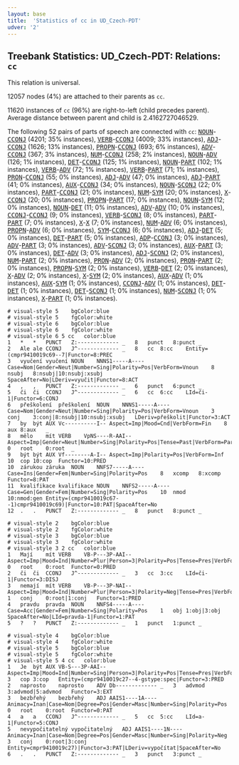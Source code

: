 ```yaml
---
layout: base
title:  'Statistics of cc in UD_Czech-PDT'
udver: '2'
---
```


## Treebank Statistics: UD_Czech-PDT: Relations: `cc`

This relation is universal.

12057 nodes (4%) are attached to their parents as `cc`.

11620 instances of `cc` (96%) are right-to-left (child precedes parent).
Average distance between parent and child is 2.4162727046529.

The following 52 pairs of parts of speech are connected with `cc`: <tt><a href="cs_pdt-pos-NOUN.html">NOUN</a></tt>-<tt><a href="cs_pdt-pos-CCONJ.html">CCONJ</a></tt> (4201; 35% instances), <tt><a href="cs_pdt-pos-VERB.html">VERB</a></tt>-<tt><a href="cs_pdt-pos-CCONJ.html">CCONJ</a></tt> (4009; 33% instances), <tt><a href="cs_pdt-pos-ADJ.html">ADJ</a></tt>-<tt><a href="cs_pdt-pos-CCONJ.html">CCONJ</a></tt> (1626; 13% instances), <tt><a href="cs_pdt-pos-PROPN.html">PROPN</a></tt>-<tt><a href="cs_pdt-pos-CCONJ.html">CCONJ</a></tt> (693; 6% instances), <tt><a href="cs_pdt-pos-ADV.html">ADV</a></tt>-<tt><a href="cs_pdt-pos-CCONJ.html">CCONJ</a></tt> (367; 3% instances), <tt><a href="cs_pdt-pos-NUM.html">NUM</a></tt>-<tt><a href="cs_pdt-pos-CCONJ.html">CCONJ</a></tt> (258; 2% instances), <tt><a href="cs_pdt-pos-NOUN.html">NOUN</a></tt>-<tt><a href="cs_pdt-pos-ADV.html">ADV</a></tt> (126; 1% instances), <tt><a href="cs_pdt-pos-DET.html">DET</a></tt>-<tt><a href="cs_pdt-pos-CCONJ.html">CCONJ</a></tt> (125; 1% instances), <tt><a href="cs_pdt-pos-NOUN.html">NOUN</a></tt>-<tt><a href="cs_pdt-pos-PART.html">PART</a></tt> (102; 1% instances), <tt><a href="cs_pdt-pos-VERB.html">VERB</a></tt>-<tt><a href="cs_pdt-pos-ADV.html">ADV</a></tt> (72; 1% instances), <tt><a href="cs_pdt-pos-VERB.html">VERB</a></tt>-<tt><a href="cs_pdt-pos-PART.html">PART</a></tt> (71; 1% instances), <tt><a href="cs_pdt-pos-PRON.html">PRON</a></tt>-<tt><a href="cs_pdt-pos-CCONJ.html">CCONJ</a></tt> (55; 0% instances), <tt><a href="cs_pdt-pos-ADJ.html">ADJ</a></tt>-<tt><a href="cs_pdt-pos-ADV.html">ADV</a></tt> (47; 0% instances), <tt><a href="cs_pdt-pos-ADJ.html">ADJ</a></tt>-<tt><a href="cs_pdt-pos-PART.html">PART</a></tt> (41; 0% instances), <tt><a href="cs_pdt-pos-AUX.html">AUX</a></tt>-<tt><a href="cs_pdt-pos-CCONJ.html">CCONJ</a></tt> (34; 0% instances), <tt><a href="cs_pdt-pos-NOUN.html">NOUN</a></tt>-<tt><a href="cs_pdt-pos-SCONJ.html">SCONJ</a></tt> (22; 0% instances), <tt><a href="cs_pdt-pos-PART.html">PART</a></tt>-<tt><a href="cs_pdt-pos-CCONJ.html">CCONJ</a></tt> (21; 0% instances), <tt><a href="cs_pdt-pos-NUM.html">NUM</a></tt>-<tt><a href="cs_pdt-pos-SYM.html">SYM</a></tt> (20; 0% instances), <tt><a href="cs_pdt-pos-X.html">X</a></tt>-<tt><a href="cs_pdt-pos-CCONJ.html">CCONJ</a></tt> (20; 0% instances), <tt><a href="cs_pdt-pos-PROPN.html">PROPN</a></tt>-<tt><a href="cs_pdt-pos-PART.html">PART</a></tt> (17; 0% instances), <tt><a href="cs_pdt-pos-NOUN.html">NOUN</a></tt>-<tt><a href="cs_pdt-pos-SYM.html">SYM</a></tt> (12; 0% instances), <tt><a href="cs_pdt-pos-NOUN.html">NOUN</a></tt>-<tt><a href="cs_pdt-pos-DET.html">DET</a></tt> (11; 0% instances), <tt><a href="cs_pdt-pos-ADV.html">ADV</a></tt>-<tt><a href="cs_pdt-pos-ADV.html">ADV</a></tt> (10; 0% instances), <tt><a href="cs_pdt-pos-CCONJ.html">CCONJ</a></tt>-<tt><a href="cs_pdt-pos-CCONJ.html">CCONJ</a></tt> (9; 0% instances), <tt><a href="cs_pdt-pos-VERB.html">VERB</a></tt>-<tt><a href="cs_pdt-pos-SCONJ.html">SCONJ</a></tt> (8; 0% instances), <tt><a href="cs_pdt-pos-PART.html">PART</a></tt>-<tt><a href="cs_pdt-pos-PART.html">PART</a></tt> (7; 0% instances), <tt><a href="cs_pdt-pos-X.html">X</a></tt>-<tt><a href="cs_pdt-pos-X.html">X</a></tt> (7; 0% instances), <tt><a href="cs_pdt-pos-NUM.html">NUM</a></tt>-<tt><a href="cs_pdt-pos-ADV.html">ADV</a></tt> (6; 0% instances), <tt><a href="cs_pdt-pos-PROPN.html">PROPN</a></tt>-<tt><a href="cs_pdt-pos-ADV.html">ADV</a></tt> (6; 0% instances), <tt><a href="cs_pdt-pos-SYM.html">SYM</a></tt>-<tt><a href="cs_pdt-pos-CCONJ.html">CCONJ</a></tt> (6; 0% instances), <tt><a href="cs_pdt-pos-ADJ.html">ADJ</a></tt>-<tt><a href="cs_pdt-pos-DET.html">DET</a></tt> (5; 0% instances), <tt><a href="cs_pdt-pos-DET.html">DET</a></tt>-<tt><a href="cs_pdt-pos-PART.html">PART</a></tt> (5; 0% instances), <tt><a href="cs_pdt-pos-ADP.html">ADP</a></tt>-<tt><a href="cs_pdt-pos-CCONJ.html">CCONJ</a></tt> (3; 0% instances), <tt><a href="cs_pdt-pos-ADV.html">ADV</a></tt>-<tt><a href="cs_pdt-pos-PART.html">PART</a></tt> (3; 0% instances), <tt><a href="cs_pdt-pos-ADV.html">ADV</a></tt>-<tt><a href="cs_pdt-pos-SCONJ.html">SCONJ</a></tt> (3; 0% instances), <tt><a href="cs_pdt-pos-AUX.html">AUX</a></tt>-<tt><a href="cs_pdt-pos-PART.html">PART</a></tt> (3; 0% instances), <tt><a href="cs_pdt-pos-DET.html">DET</a></tt>-<tt><a href="cs_pdt-pos-ADV.html">ADV</a></tt> (3; 0% instances), <tt><a href="cs_pdt-pos-ADJ.html">ADJ</a></tt>-<tt><a href="cs_pdt-pos-SCONJ.html">SCONJ</a></tt> (2; 0% instances), <tt><a href="cs_pdt-pos-NUM.html">NUM</a></tt>-<tt><a href="cs_pdt-pos-PART.html">PART</a></tt> (2; 0% instances), <tt><a href="cs_pdt-pos-PRON.html">PRON</a></tt>-<tt><a href="cs_pdt-pos-ADV.html">ADV</a></tt> (2; 0% instances), <tt><a href="cs_pdt-pos-PRON.html">PRON</a></tt>-<tt><a href="cs_pdt-pos-PART.html">PART</a></tt> (2; 0% instances), <tt><a href="cs_pdt-pos-PROPN.html">PROPN</a></tt>-<tt><a href="cs_pdt-pos-SYM.html">SYM</a></tt> (2; 0% instances), <tt><a href="cs_pdt-pos-VERB.html">VERB</a></tt>-<tt><a href="cs_pdt-pos-DET.html">DET</a></tt> (2; 0% instances), <tt><a href="cs_pdt-pos-X.html">X</a></tt>-<tt><a href="cs_pdt-pos-ADV.html">ADV</a></tt> (2; 0% instances), <tt><a href="cs_pdt-pos-X.html">X</a></tt>-<tt><a href="cs_pdt-pos-SYM.html">SYM</a></tt> (2; 0% instances), <tt><a href="cs_pdt-pos-AUX.html">AUX</a></tt>-<tt><a href="cs_pdt-pos-ADV.html">ADV</a></tt> (1; 0% instances), <tt><a href="cs_pdt-pos-AUX.html">AUX</a></tt>-<tt><a href="cs_pdt-pos-SYM.html">SYM</a></tt> (1; 0% instances), <tt><a href="cs_pdt-pos-CCONJ.html">CCONJ</a></tt>-<tt><a href="cs_pdt-pos-ADV.html">ADV</a></tt> (1; 0% instances), <tt><a href="cs_pdt-pos-DET.html">DET</a></tt>-<tt><a href="cs_pdt-pos-DET.html">DET</a></tt> (1; 0% instances), <tt><a href="cs_pdt-pos-DET.html">DET</a></tt>-<tt><a href="cs_pdt-pos-SCONJ.html">SCONJ</a></tt> (1; 0% instances), <tt><a href="cs_pdt-pos-NUM.html">NUM</a></tt>-<tt><a href="cs_pdt-pos-SCONJ.html">SCONJ</a></tt> (1; 0% instances), <tt><a href="cs_pdt-pos-X.html">X</a></tt>-<tt><a href="cs_pdt-pos-PART.html">PART</a></tt> (1; 0% instances).


~~~ conllu
# visual-style 5	bgColor:blue
# visual-style 5	fgColor:white
# visual-style 6	bgColor:blue
# visual-style 6	fgColor:white
# visual-style 6 5 cc	color:blue
1	*	*	PUNCT	Z:-------------	_	8	punct	8:punct	_
2	Ale	ale	CCONJ	J^-------------	_	8	cc	8:cc	Entity=(cmpr9410019c69--7|Functor=8:PREC
3	vyučení	vyučení	NOUN	NNNS1-----A----	Case=Nom|Gender=Neut|Number=Sing|Polarity=Pos|VerbForm=Vnoun	8	nsubj	8:nsubj|10:nsubj:xsubj	SpaceAfter=No|LDeriv=vyučit|Functor=8:ACT
4	,	,	PUNCT	Z:-------------	_	6	punct	6:punct	_
5	či	či	CCONJ	J^-------------	_	6	cc	6:cc	LId=či-1|Functor=6:CONJ
6	přeškolení	přeškolení	NOUN	NNNS1-----A----	Case=Nom|Gender=Neut|Number=Sing|Polarity=Pos|VerbForm=Vnoun	3	conj	3:conj|8:nsubj|10:nsubj:xsubj	LDeriv=přeškolit|Functor=3:ACT
7	by	být	AUX	Vc----------I--	Aspect=Imp|Mood=Cnd|VerbForm=Fin	8	aux	8:aux	_
8	mělo	mít	VERB	VpNS----R-AAI--	Aspect=Imp|Gender=Neut|Number=Sing|Polarity=Pos|Tense=Past|VerbForm=Part|Voice=Act	0	root	0:root	_
9	být	být	AUX	Vf--------A-I--	Aspect=Imp|Polarity=Pos|VerbForm=Inf	10	cop	10:cop	Functor=10:PRED
10	zárukou	záruka	NOUN	NNFS7-----A----	Case=Ins|Gender=Fem|Number=Sing|Polarity=Pos	8	xcomp	8:xcomp	Functor=8:PAT
11	kvalifikace	kvalifikace	NOUN	NNFS2-----A----	Case=Gen|Gender=Fem|Number=Sing|Polarity=Pos	10	nmod	10:nmod:gen	Entity=(cmpr9410019c67--1)cmpr9410019c69)|Functor=10:PAT|SpaceAfter=No
12	.	.	PUNCT	Z:-------------	_	8	punct	8:punct	_

~~~


~~~ conllu
# visual-style 2	bgColor:blue
# visual-style 2	fgColor:white
# visual-style 3	bgColor:blue
# visual-style 3	fgColor:white
# visual-style 3 2 cc	color:blue
1	Mají	mít	VERB	VB-P---3P-AAI--	Aspect=Imp|Mood=Ind|Number=Plur|Person=3|Polarity=Pos|Tense=Pres|VerbForm=Fin|Voice=Act	0	root	0:root	Functor=0:PRED
2	či	či	CCONJ	J^-------------	_	3	cc	3:cc	LId=či-1|Functor=3:DISJ
3	nemají	mít	VERB	VB-P---3P-NAI--	Aspect=Imp|Mood=Ind|Number=Plur|Person=3|Polarity=Neg|Tense=Pres|VerbForm=Fin|Voice=Act	1	conj	0:root|1:conj	Functor=1:PRED
4	pravdu	pravda	NOUN	NNFS4-----A----	Case=Acc|Gender=Fem|Number=Sing|Polarity=Pos	1	obj	1:obj|3:obj	SpaceAfter=No|LId=pravda-1|Functor=1:PAT
5	?	?	PUNCT	Z:-------------	_	1	punct	1:punct	_

~~~


~~~ conllu
# visual-style 4	bgColor:blue
# visual-style 4	fgColor:white
# visual-style 5	bgColor:blue
# visual-style 5	fgColor:white
# visual-style 5 4 cc	color:blue
1	Je	být	AUX	VB-S---3P-AAI--	Aspect=Imp|Mood=Ind|Number=Sing|Person=3|Polarity=Pos|Tense=Pres|VerbForm=Fin|Voice=Act	3	cop	3:cop	Entity=(cmpr9410019c27--4-gstype:spec|Functor=3:PRED
2	naprosto	naprosto	ADV	Db-------------	_	3	advmod	3:advmod|5:advmod	Functor=3:EXT
3	bezbřehý	bezbřehý	ADJ	AAIS1----1A----	Animacy=Inan|Case=Nom|Degree=Pos|Gender=Masc|Number=Sing|Polarity=Pos	0	root	0:root	Functor=0:PAT
4	a	a	CCONJ	J^-------------	_	5	cc	5:cc	LId=a-1|Functor=5:CONJ
5	nevypočitatelný	vypočitatelný	ADJ	AAIS1----1N----	Animacy=Inan|Case=Nom|Degree=Pos|Gender=Masc|Number=Sing|Polarity=Neg	3	conj	0:root|3:conj	Entity=cmpr9410019c27)|Functor=3:PAT|LDeriv=vypočítat|SpaceAfter=No
6	.	.	PUNCT	Z:-------------	_	3	punct	3:punct	_

~~~


